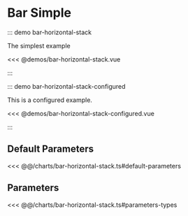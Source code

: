 # Bar Simple

<chart-tags />

::: demo bar-horizontal-stack

The simplest example

<<< @demos/bar-horizontal-stack.vue

:::

::: demo bar-horizontal-stack-configured

This is a configured example.

<<< @demos/bar-horizontal-stack-configured.vue

:::

## Default Parameters

<<< @@/charts/bar-horizontal-stack.ts#default-parameters

## Parameters

<<< @@/charts/bar-horizontal-stack.ts#parameters-types
